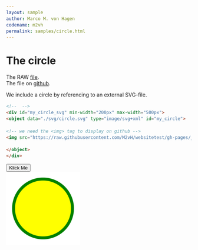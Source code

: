 ```yaml
---
layout: sample
author: Marco M. von Hagen
codename: m2vh
permalink: samples/circle.html
---
```


# The circle

The RAW [file](https://raw.githubusercontent.com/M2vH/websitetest/gh-pages/_samples/svg/circle.svg).  
The file on [github](https://github.com/M2vH/websitetest/blob/gh-pages/_samples/svg/circle.svg).

We include a circle by referencing to an external SVG-file.

```html
<!--  -->
<div id="my_circle_svg" min-width="200px" max-width="500px">
<object data="./svg/circle.svg" type="image/svg+xml" id="my_circle">

<!-- we need the <img> tag to display on github -->
<img src="https://raw.githubusercontent.com/M2vH/websitetest/gh-pages/_samples/svg/circle.svg?sanitize=true">

</object>
</div>

```
<!-- we get the script from gist -->
<div id="my_circle_script">
<script src="https://gist.github.com/M2vH/49ed98ba53d3c05a3b51ddbb24e6a6b5.js"></script>
</div>

<script>
    function myCircleFunction() {
      var x = document.getElementById("my_circle_svg");
      if (x.style.width === "100%") {
        x.style.width = "50%";
    } else {
        x.style.width = "100%";
    }    
}
  </script>

<div id="my_button">
<button name="circle_button" onclick="myCircleFunction()">Klick Me</button>
</div>



<div id="my_circle" min-width="200px" max-width="500px">
<object data="./svg/circle.svg" type="image/svg+xml" id="my_circle_svg">

<!-- we need the <img> tag to display on github -->
<img src="https://raw.githubusercontent.com/M2vH/websitetest/gh-pages/_samples/svg/circle.svg?sanitize=true">

</object>
</div>


